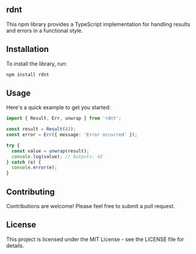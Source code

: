 ## rdnt

This npm library provides a TypeScript implementation for handling results and errors in a functional style.

## Installation

To install the library, run:

```sh
npm install rdnt
```

## Usage

Here's a quick example to get you started:

```ts
import { Result, Err, unwrap } from 'rdnt';

const result = Result(42);
const error = Err({ message: 'Error occurred' });

try {
  const value = unwrap(result);
  console.log(value); // Outputs: 42
} catch (e) {
  console.error(e);
}
```

## Contributing

Contributions are welcome! Please feel free to submit a pull request.

## License

This project is licensed under the MIT License - see the LICENSE file for details.
